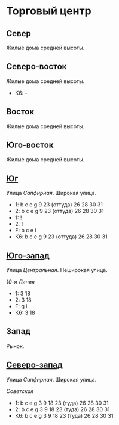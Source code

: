 # Торговый центр

## Север

Жилые дома средней высоты.

## Северо-восток

Жилые дома средней высоты.

* K6:   -

## Восток

Жилые дома средней высоты.

## Юго-восток

Жилые дома средней высоты.

## [Юг](./605100.md)

Улица *Сапфирная*.
Широкая улица.

* 1:    b   c   e   g
        9   23 (оттуда) 26  28  30  31
* 2:    b   c   e   g
        9   23 (оттуда) 26  28  30  31
* 1:    !
* 2:    !
* F:    b   c   e   i
* K6:   b   c   e   g
        9   23 (оттуда) 26  28  30  31

## [Юго-запад](./595110.md)

Улица *Центральная*.
Неширокая улица.

*10-я Линия*

* 1:    3   18
* 2:    3   18
* F:    g   i
* K6:   3   18

## Запад

Рынок.

## [Северо-запад](./600085.md)

Улица *Сапфирная*.
Широкая улица.

*Советская*

* 1:    b   c   e   g
        3   9   18  23 (туда)   26  28  30  31
* 2:    b   c   e   g
        3   9   18  23 (туда)   26  28  30  31
* K6:   b   c   e   g
        3   9   18  23 (туда)   26  28  30  31
